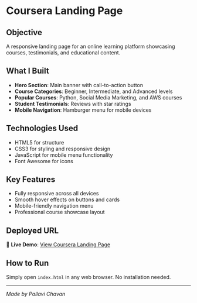 # Coursera Landing Page

## Objective
A responsive landing page for an online learning platform showcasing courses, testimonials, and educational content.

## What I Built
- **Hero Section**: Main banner with call-to-action button
- **Course Categories**: Beginner, Intermediate, and Advanced levels
- **Popular Courses**: Python, Social Media Marketing, and AWS courses
- **Student Testimonials**: Reviews with star ratings
- **Mobile Navigation**: Hamburger menu for mobile devices

## Technologies Used
- HTML5 for structure
- CSS3 for styling and responsive design
- JavaScript for mobile menu functionality
- Font Awesome for icons

## Key Features
- Fully responsive across all devices
- Smooth hover effects on buttons and cards
- Mobile-friendly navigation menu
- Professional course showcase layout

## Deployed URL
🚀 **Live Demo**: [View Coursera Landing Page](https://pallavi2527.github.io/OIBSIP_web-development_task1/)

## How to Run
Simply open `index.html` in any web browser. No installation needed.

---
*Made by Pallavi Chavan*
